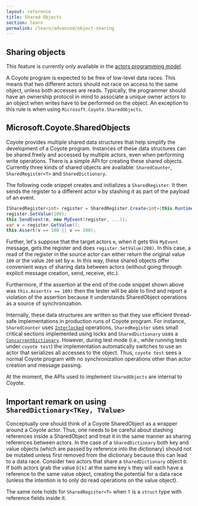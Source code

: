 ```yaml
---
layout: reference
title: Shared Objects
section: learn
permalink: /learn/advanced/object-sharing
---
```


## Sharing objects

This feature is currently only available in the [actors programming model](../programming-models/actors/overview.md).

A Coyote program is expected to be free of low-level data races. This means that two
different actors
should not race on access to the same object, unless both accesses are reads. Typically, the programmer
should have an ownership protocol in mind to associate a unique owner actors to an object when writes
have to be performed on the object. An exception to this rule is when using
`Microsoft.Coyote.SharedObjects`.

## Microsoft.Coyote.SharedObjects

Coyote provides multiple shared data structures that help simplify the development of
a Coyote program. Instances of these data structures can be shared freely and accessed
by multiple actors, even when performing write operations. There is a simple API
for creating these shared objects. Currently three kinds of shared objects are available:
`SharedCounter`, `SharedRegister<T>` and `SharedDictionary`.

The following code snippet creates and initializes a `SharedRegister`. It then sends the register to a
different actor `m` by stashing it as part of the payload of an event.

```c#
ISharedRegister<int> register = SharedRegister.Create<int>(this.Runtime);
register.SetValue(100);
this.SendEvent(m, new MyEvent(register, ...));
var v = register.GetValue();
this.Assert(v == 100 || v == 200);
```

Further, let's suppose that the target actors `m`, when it gets this `MyEvent` message, gets the
register and does `register.SetValue(200)`. In this case, a read of the register in the source actor
can either return the original value `100` or the value `200` set by `m`. In this way, these shared
objects offer convenient ways of sharing data between actors (without going through explicit message
creation, send, receive, etc.).

Furthermore, if the assertion at the end of the code snippet shown above was `this.Assert(v == 100)`
then the tester will be able to find and report a violation of the assertion because it understands
SharedObject operations as a source of synchronization.

Internally, these data structures are written so that they use efficient thread-safe implementations in
production runs of Coyote program. For instance, `SharedCounter` uses
[`Interlocked`](https://docs.microsoft.com/en-us/dotnet/standard/threading/interlocked-operations)
operations, `SharedRegister` uses small critical sections implemented using locks and
`SharedDictionary` uses a [`ConcurrentDictionary`](https://docs.microsoft.com/en-us/dotnet/api/system.collections.concurrent.concurrentdictionary-2?view=netframework-4.7).
However, during test mode (i.e., while running tests under `coyote test`) the implementation
automatically switches to use an actor that serializes all accesses to the object. Thus, `coyote test`
sees a normal Coyote program with no synchronization operations other than actor creation and message
passing.

At the moment, the APIs used to implement `SharedObjects` are internal to Coyote.

## Important remark on using `SharedDictionary<TKey, TValue>`

Conceptually one should think of a Coyote SharedObject as a wrapper around a Coyote actor. Thus, one
needs to be careful about stashing references inside a SharedObject and treat it in the same manner as
sharing references between actors. In the case of a `SharedDictionary` both key and value objects
(which are passed by reference into the dictionary) should not be mutated unless first removed from the
dictionary because this can lead to a data race. Consider two actors that share a `SharedDictionary`
object `D`. If both actors grab the value `D[k]` at the same key `k` they will each have a reference
to the same value object, creating the potential for a data race (unless the intention is to only do
read operations on the value object).

The same note holds for `SharedRegister<T>` when `T` is a `struct` type with reference fields inside it.
